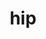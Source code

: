 ---
title: "hip"
layout: cache
categories: [package, develop]
meta: {"versions": ["5.4.3", "5.7.1", "6.0.0", "6.0.2"], "compilers": ["gcc@=11.3.0", "gcc@=11.4.0"], "oss": ["ubuntu20.04", "ubuntu22.04"], "platforms": ["linux"], "targets": ["x86_64_v3"], "stacks": ["e4s", "ml-linux-x86_64-rocm", "root"], "num_specs": 40, "num_specs_by_stack": {"e4s": 20, "root": 40, "ml-linux-x86_64-rocm": 20}}
spec_details: [{"hash": "ttrcv2ly3upjyumoqk2k7lgatvez7w2z", "compiler": "gcc@=11.4.0", "versions": ["6.0.0"], "os": "ubuntu20.04", "platform": "linux", "target": "x86_64_v3", "variants": ["build_system=cmake", "build_type=Release", "~cuda", "generator=make", "~ipo", "patches=1f65dfe,3f783ae,aee7249,d699165", "+rocm"], "stacks": ["e4s", "root"], "size": "-", "tarball": "https://binaries.spack.io/develop/build_cache/linux-ubuntu20.04-x86_64_v3/gcc-11.4.0/hip-6.0.0/linux-ubuntu20.04-x86_64_v3-gcc-11.4.0-hip-6.0.0-ttrcv2ly3upjyumoqk2k7lgatvez7w2z.spack"}, {"hash": "ueah7rvn7norwbmhbjfgmpo4pctnlqhe", "compiler": "gcc@=11.4.0", "versions": ["5.7.1"], "os": "ubuntu20.04", "platform": "linux", "target": "x86_64_v3", "variants": ["build_system=cmake", "build_type=Release", "~cuda", "generator=make", "~ipo", "patches=3f783ae,aee7249,b589a02,c2ee21c", "+rocm"], "stacks": ["e4s", "root"], "size": "-", "tarball": "https://binaries.spack.io/develop/build_cache/linux-ubuntu20.04-x86_64_v3/gcc-11.4.0/hip-5.7.1/linux-ubuntu20.04-x86_64_v3-gcc-11.4.0-hip-5.7.1-ueah7rvn7norwbmhbjfgmpo4pctnlqhe.spack"}, {"hash": "l2zojq4psb6tf5id5gereja7fchh5mqo", "compiler": "gcc@=11.4.0", "versions": ["6.0.2"], "os": "ubuntu20.04", "platform": "linux", "target": "x86_64_v3", "variants": ["build_system=cmake", "build_type=Release", "~cuda", "generator=make", "~ipo", "patches=1f65dfe,3f783ae,aee7249,d699165", "+rocm"], "stacks": ["e4s", "root"], "size": "-", "tarball": "https://binaries.spack.io/develop/build_cache/linux-ubuntu20.04-x86_64_v3/gcc-11.4.0/hip-6.0.2/linux-ubuntu20.04-x86_64_v3-gcc-11.4.0-hip-6.0.2-l2zojq4psb6tf5id5gereja7fchh5mqo.spack"}, {"hash": "vu65q5xl5yn7vvlgy46ihypktgzvsour", "compiler": "gcc@=11.4.0", "versions": ["6.0.0"], "os": "ubuntu20.04", "platform": "linux", "target": "x86_64_v3", "variants": ["build_system=cmake", "build_type=Release", "~cuda", "generator=make", "~ipo", "patches=1f65dfe,3f783ae,aee7249,d699165", "+rocm"], "stacks": ["e4s", "root"], "size": "-", "tarball": "https://binaries.spack.io/develop/build_cache/linux-ubuntu20.04-x86_64_v3/gcc-11.4.0/hip-6.0.0/linux-ubuntu20.04-x86_64_v3-gcc-11.4.0-hip-6.0.0-vu65q5xl5yn7vvlgy46ihypktgzvsour.spack"}, {"hash": "ozl4ot5eux2jk3alnonprxrvuvtomff7", "compiler": "gcc@=11.4.0", "versions": ["6.0.2"], "os": "ubuntu20.04", "platform": "linux", "target": "x86_64_v3", "variants": ["build_system=cmake", "build_type=Release", "~cuda", "generator=make", "~ipo", "patches=1f65dfe,3f783ae,aee7249,d699165", "+rocm"], "stacks": ["e4s", "root"], "size": "-", "tarball": "https://binaries.spack.io/develop/build_cache/linux-ubuntu20.04-x86_64_v3/gcc-11.4.0/hip-6.0.2/linux-ubuntu20.04-x86_64_v3-gcc-11.4.0-hip-6.0.2-ozl4ot5eux2jk3alnonprxrvuvtomff7.spack"}, {"hash": "3ttk7vzg3p4xucyta2xuvm6grj4nyjsm", "compiler": "gcc@=11.4.0", "versions": ["6.0.2"], "os": "ubuntu20.04", "platform": "linux", "target": "x86_64_v3", "variants": ["build_system=cmake", "build_type=Release", "~cuda", "generator=make", "~ipo", "patches=1f65dfe,3f783ae,aee7249,d699165", "+rocm"], "stacks": ["e4s", "root"], "size": "-", "tarball": "https://binaries.spack.io/develop/build_cache/linux-ubuntu20.04-x86_64_v3/gcc-11.4.0/hip-6.0.2/linux-ubuntu20.04-x86_64_v3-gcc-11.4.0-hip-6.0.2-3ttk7vzg3p4xucyta2xuvm6grj4nyjsm.spack"}, {"hash": "vcvmf6pzo5blozkotswccyhli2bz6rqt", "compiler": "gcc@=11.4.0", "versions": ["5.7.1"], "os": "ubuntu20.04", "platform": "linux", "target": "x86_64_v3", "variants": ["build_system=cmake", "build_type=Release", "~cuda", "generator=make", "~ipo", "patches=3f783ae,aee7249,b589a02,c2ee21c", "+rocm"], "stacks": ["e4s", "root"], "size": "-", "tarball": "https://binaries.spack.io/develop/build_cache/linux-ubuntu20.04-x86_64_v3/gcc-11.4.0/hip-5.7.1/linux-ubuntu20.04-x86_64_v3-gcc-11.4.0-hip-5.7.1-vcvmf6pzo5blozkotswccyhli2bz6rqt.spack"}, {"hash": "xiz6bixbhiohdormrslsmf6zl6ztmvmo", "compiler": "gcc@=11.4.0", "versions": ["5.7.1"], "os": "ubuntu20.04", "platform": "linux", "target": "x86_64_v3", "variants": ["build_system=cmake", "build_type=Release", "~cuda", "generator=make", "~ipo", "patches=3f783ae,aee7249,b589a02,c2ee21c", "+rocm"], "stacks": ["e4s", "root"], "size": "-", "tarball": "https://binaries.spack.io/develop/build_cache/linux-ubuntu20.04-x86_64_v3/gcc-11.4.0/hip-5.7.1/linux-ubuntu20.04-x86_64_v3-gcc-11.4.0-hip-5.7.1-xiz6bixbhiohdormrslsmf6zl6ztmvmo.spack"}, {"hash": "7ygejkxk7zv42pklv4h73wuzcun4t7yc", "compiler": "gcc@=11.4.0", "versions": ["6.0.0"], "os": "ubuntu20.04", "platform": "linux", "target": "x86_64_v3", "variants": ["build_system=cmake", "build_type=Release", "~cuda", "generator=make", "~ipo", "patches=1f65dfe,3f783ae,aee7249,d699165", "+rocm"], "stacks": ["e4s", "root"], "size": "-", "tarball": "https://binaries.spack.io/develop/build_cache/linux-ubuntu20.04-x86_64_v3/gcc-11.4.0/hip-6.0.0/linux-ubuntu20.04-x86_64_v3-gcc-11.4.0-hip-6.0.0-7ygejkxk7zv42pklv4h73wuzcun4t7yc.spack"}, {"hash": "nxyvkyqanmmpcufexz5er5qbnqe5k475", "compiler": "gcc@=11.4.0", "versions": ["5.7.1"], "os": "ubuntu20.04", "platform": "linux", "target": "x86_64_v3", "variants": ["build_system=cmake", "build_type=Release", "~cuda", "generator=make", "~ipo", "patches=3f783ae,aee7249,b589a02,c2ee21c", "+rocm"], "stacks": ["e4s", "root"], "size": "-", "tarball": "https://binaries.spack.io/develop/build_cache/linux-ubuntu20.04-x86_64_v3/gcc-11.4.0/hip-5.7.1/linux-ubuntu20.04-x86_64_v3-gcc-11.4.0-hip-5.7.1-nxyvkyqanmmpcufexz5er5qbnqe5k475.spack"}, {"hash": "weumvnuoszmndcal2udnc3lpgsgnnanw", "compiler": "gcc@=11.4.0", "versions": ["5.4.3"], "os": "ubuntu20.04", "platform": "linux", "target": "x86_64_v3", "variants": ["build_system=cmake", "build_type=Release", "~cuda", "generator=make", "~ipo", "patches=5068750,c2ee21c,ca523f1,ddd86f0", "+rocm"], "stacks": ["e4s", "root"], "size": "-", "tarball": "https://binaries.spack.io/develop/build_cache/linux-ubuntu20.04-x86_64_v3/gcc-11.4.0/hip-5.4.3/linux-ubuntu20.04-x86_64_v3-gcc-11.4.0-hip-5.4.3-weumvnuoszmndcal2udnc3lpgsgnnanw.spack"}, {"hash": "uwdyqubm3droho33jti2hcg3w5ebkdvd", "compiler": "gcc@=11.4.0", "versions": ["5.4.3"], "os": "ubuntu20.04", "platform": "linux", "target": "x86_64_v3", "variants": ["build_system=cmake", "build_type=Release", "~cuda", "generator=make", "~ipo", "patches=5068750,c2ee21c,ca523f1,ddd86f0", "+rocm"], "stacks": ["e4s", "root"], "size": "-", "tarball": "https://binaries.spack.io/develop/build_cache/linux-ubuntu20.04-x86_64_v3/gcc-11.4.0/hip-5.4.3/linux-ubuntu20.04-x86_64_v3-gcc-11.4.0-hip-5.4.3-uwdyqubm3droho33jti2hcg3w5ebkdvd.spack"}, {"hash": "btpje3frkfth47pekit3w35gkibryywx", "compiler": "gcc@=11.4.0", "versions": ["5.4.3"], "os": "ubuntu20.04", "platform": "linux", "target": "x86_64_v3", "variants": ["build_system=cmake", "build_type=Release", "~cuda", "generator=make", "~ipo", "patches=5068750,c2ee21c,ca523f1,ddd86f0", "+rocm"], "stacks": ["e4s", "root"], "size": "-", "tarball": "https://binaries.spack.io/develop/build_cache/linux-ubuntu20.04-x86_64_v3/gcc-11.4.0/hip-5.4.3/linux-ubuntu20.04-x86_64_v3-gcc-11.4.0-hip-5.4.3-btpje3frkfth47pekit3w35gkibryywx.spack"}, {"hash": "bc5pydewptodsahfqstz5sufmuj2b4gj", "compiler": "gcc@=11.4.0", "versions": ["5.4.3"], "os": "ubuntu20.04", "platform": "linux", "target": "x86_64_v3", "variants": ["build_system=cmake", "build_type=Release", "~cuda", "generator=make", "~ipo", "patches=5068750,c2ee21c,ca523f1,ddd86f0", "+rocm"], "stacks": ["e4s", "root"], "size": "-", "tarball": "https://binaries.spack.io/develop/build_cache/linux-ubuntu20.04-x86_64_v3/gcc-11.4.0/hip-5.4.3/linux-ubuntu20.04-x86_64_v3-gcc-11.4.0-hip-5.4.3-bc5pydewptodsahfqstz5sufmuj2b4gj.spack"}, {"hash": "7gjfz6gowchqu34z6s2hprh22jiyxv4b", "compiler": "gcc@=11.4.0", "versions": ["5.4.3"], "os": "ubuntu20.04", "platform": "linux", "target": "x86_64_v3", "variants": ["build_system=cmake", "build_type=Release", "~cuda", "generator=make", "~ipo", "patches=5068750,c2ee21c,ca523f1,ddd86f0", "+rocm"], "stacks": ["e4s", "root"], "size": "-", "tarball": "https://binaries.spack.io/develop/build_cache/linux-ubuntu20.04-x86_64_v3/gcc-11.4.0/hip-5.4.3/linux-ubuntu20.04-x86_64_v3-gcc-11.4.0-hip-5.4.3-7gjfz6gowchqu34z6s2hprh22jiyxv4b.spack"}, {"hash": "6gxjqwsguntbcoyfxzwxhxqipfx6bnjd", "compiler": "gcc@=11.4.0", "versions": ["5.4.3"], "os": "ubuntu20.04", "platform": "linux", "target": "x86_64_v3", "variants": ["build_system=cmake", "build_type=Release", "~cuda", "generator=make", "~ipo", "patches=5068750,c2ee21c,ca523f1,ddd86f0", "+rocm"], "stacks": ["e4s", "root"], "size": "-", "tarball": "https://binaries.spack.io/develop/build_cache/linux-ubuntu20.04-x86_64_v3/gcc-11.4.0/hip-5.4.3/linux-ubuntu20.04-x86_64_v3-gcc-11.4.0-hip-5.4.3-6gxjqwsguntbcoyfxzwxhxqipfx6bnjd.spack"}, {"hash": "jz7twhg2zfosgms7vlca26zgwans4sr5", "compiler": "gcc@=11.4.0", "versions": ["5.4.3"], "os": "ubuntu20.04", "platform": "linux", "target": "x86_64_v3", "variants": ["build_system=cmake", "build_type=Release", "~cuda", "generator=make", "~ipo", "patches=5068750,c2ee21c,ca523f1,ddd86f0", "+rocm"], "stacks": ["e4s", "root"], "size": "-", "tarball": "https://binaries.spack.io/develop/build_cache/linux-ubuntu20.04-x86_64_v3/gcc-11.4.0/hip-5.4.3/linux-ubuntu20.04-x86_64_v3-gcc-11.4.0-hip-5.4.3-jz7twhg2zfosgms7vlca26zgwans4sr5.spack"}, {"hash": "bns32w5dsp2fbdt3dfeps6gl7wvw3oid", "compiler": "gcc@=11.4.0", "versions": ["5.4.3"], "os": "ubuntu20.04", "platform": "linux", "target": "x86_64_v3", "variants": ["build_system=cmake", "build_type=Release", "~cuda", "generator=make", "~ipo", "patches=5068750,c2ee21c,ca523f1,ddd86f0", "+rocm"], "stacks": ["e4s", "root"], "size": "-", "tarball": "https://binaries.spack.io/develop/build_cache/linux-ubuntu20.04-x86_64_v3/gcc-11.4.0/hip-5.4.3/linux-ubuntu20.04-x86_64_v3-gcc-11.4.0-hip-5.4.3-bns32w5dsp2fbdt3dfeps6gl7wvw3oid.spack"}, {"hash": "yqhivpykuyst34qr7pfoy5srxgn7kgzf", "compiler": "gcc@=11.4.0", "versions": ["5.4.3"], "os": "ubuntu20.04", "platform": "linux", "target": "x86_64_v3", "variants": ["build_system=cmake", "build_type=Release", "~cuda", "generator=make", "~ipo", "patches=5068750,c2ee21c,ca523f1,ddd86f0", "+rocm"], "stacks": ["e4s", "root"], "size": "-", "tarball": "https://binaries.spack.io/develop/build_cache/linux-ubuntu20.04-x86_64_v3/gcc-11.4.0/hip-5.4.3/linux-ubuntu20.04-x86_64_v3-gcc-11.4.0-hip-5.4.3-yqhivpykuyst34qr7pfoy5srxgn7kgzf.spack"}, {"hash": "dqfdg6jxusqll346fhr7bhfrpoga3i3p", "compiler": "gcc@=11.4.0", "versions": ["5.4.3"], "os": "ubuntu20.04", "platform": "linux", "target": "x86_64_v3", "variants": ["build_system=cmake", "build_type=Release", "~cuda", "generator=make", "~ipo", "patches=5068750,c2ee21c,ca523f1,ddd86f0", "+rocm"], "stacks": ["e4s", "root"], "size": "-", "tarball": "https://binaries.spack.io/develop/build_cache/linux-ubuntu20.04-x86_64_v3/gcc-11.4.0/hip-5.4.3/linux-ubuntu20.04-x86_64_v3-gcc-11.4.0-hip-5.4.3-dqfdg6jxusqll346fhr7bhfrpoga3i3p.spack"}, {"hash": "jtousbvy32f3hps2kmtogfbetzkk4tkc", "compiler": "gcc@=11.3.0", "versions": ["5.7.1"], "os": "ubuntu22.04", "platform": "linux", "target": "x86_64_v3", "variants": ["build_system=cmake", "build_type=Release", "~cuda", "generator=make", "~ipo", "patches=3f783ae,aee7249,b589a02,c2ee21c", "+rocm"], "stacks": ["ml-linux-x86_64-rocm", "root"], "size": "-", "tarball": "https://binaries.spack.io/develop/build_cache/linux-ubuntu22.04-x86_64_v3/gcc-11.3.0/hip-5.7.1/linux-ubuntu22.04-x86_64_v3-gcc-11.3.0-hip-5.7.1-jtousbvy32f3hps2kmtogfbetzkk4tkc.spack"}, {"hash": "cbiwrklgm3hkxjgl7dx4vi7cwswddi43", "compiler": "gcc@=11.3.0", "versions": ["5.7.1"], "os": "ubuntu22.04", "platform": "linux", "target": "x86_64_v3", "variants": ["build_system=cmake", "build_type=Release", "~cuda", "generator=make", "~ipo", "patches=3f783ae,aee7249,b589a02,c2ee21c", "+rocm"], "stacks": ["ml-linux-x86_64-rocm", "root"], "size": "-", "tarball": "https://binaries.spack.io/develop/build_cache/linux-ubuntu22.04-x86_64_v3/gcc-11.3.0/hip-5.7.1/linux-ubuntu22.04-x86_64_v3-gcc-11.3.0-hip-5.7.1-cbiwrklgm3hkxjgl7dx4vi7cwswddi43.spack"}, {"hash": "qsdsvewql24cvbk7puojefn754j7cpsh", "compiler": "gcc@=11.3.0", "versions": ["5.7.1"], "os": "ubuntu22.04", "platform": "linux", "target": "x86_64_v3", "variants": ["build_system=cmake", "build_type=Release", "~cuda", "generator=make", "~ipo", "patches=3f783ae,aee7249,b589a02,c2ee21c", "+rocm"], "stacks": ["ml-linux-x86_64-rocm", "root"], "size": "-", "tarball": "https://binaries.spack.io/develop/build_cache/linux-ubuntu22.04-x86_64_v3/gcc-11.3.0/hip-5.7.1/linux-ubuntu22.04-x86_64_v3-gcc-11.3.0-hip-5.7.1-qsdsvewql24cvbk7puojefn754j7cpsh.spack"}, {"hash": "uppgpbrvnlekinr746olxncfyedx3at2", "compiler": "gcc@=11.3.0", "versions": ["5.7.1"], "os": "ubuntu22.04", "platform": "linux", "target": "x86_64_v3", "variants": ["build_system=cmake", "build_type=Release", "~cuda", "generator=make", "~ipo", "patches=3f783ae,aee7249,b589a02,c2ee21c", "+rocm"], "stacks": ["ml-linux-x86_64-rocm", "root"], "size": "-", "tarball": "https://binaries.spack.io/develop/build_cache/linux-ubuntu22.04-x86_64_v3/gcc-11.3.0/hip-5.7.1/linux-ubuntu22.04-x86_64_v3-gcc-11.3.0-hip-5.7.1-uppgpbrvnlekinr746olxncfyedx3at2.spack"}, {"hash": "tbmtmqy4dc7zxv7mm4xxbobm34fhmkvh", "compiler": "gcc@=11.3.0", "versions": ["5.7.1"], "os": "ubuntu22.04", "platform": "linux", "target": "x86_64_v3", "variants": ["build_system=cmake", "build_type=Release", "~cuda", "generator=make", "~ipo", "patches=3f783ae,aee7249,b589a02,c2ee21c", "+rocm"], "stacks": ["ml-linux-x86_64-rocm", "root"], "size": "-", "tarball": "https://binaries.spack.io/develop/build_cache/linux-ubuntu22.04-x86_64_v3/gcc-11.3.0/hip-5.7.1/linux-ubuntu22.04-x86_64_v3-gcc-11.3.0-hip-5.7.1-tbmtmqy4dc7zxv7mm4xxbobm34fhmkvh.spack"}, {"hash": "tkdnwntbxvuq5rxbes6taei3avwtpnix", "compiler": "gcc@=11.3.0", "versions": ["5.7.1"], "os": "ubuntu22.04", "platform": "linux", "target": "x86_64_v3", "variants": ["build_system=cmake", "build_type=Release", "~cuda", "generator=make", "~ipo", "patches=3f783ae,aee7249,b589a02,c2ee21c", "+rocm"], "stacks": ["ml-linux-x86_64-rocm", "root"], "size": "-", "tarball": "https://binaries.spack.io/develop/build_cache/linux-ubuntu22.04-x86_64_v3/gcc-11.3.0/hip-5.7.1/linux-ubuntu22.04-x86_64_v3-gcc-11.3.0-hip-5.7.1-tkdnwntbxvuq5rxbes6taei3avwtpnix.spack"}, {"hash": "bj4aimfjrfqsc4rsruhfa4dxd2np7zjt", "compiler": "gcc@=11.4.0", "versions": ["6.0.0"], "os": "ubuntu22.04", "platform": "linux", "target": "x86_64_v3", "variants": ["build_system=cmake", "build_type=Release", "~cuda", "generator=make", "~ipo", "patches=1f65dfe,3f783ae,aee7249,d699165", "+rocm"], "stacks": ["ml-linux-x86_64-rocm", "root"], "size": "-", "tarball": "https://binaries.spack.io/develop/build_cache/linux-ubuntu22.04-x86_64_v3/gcc-11.4.0/hip-6.0.0/linux-ubuntu22.04-x86_64_v3-gcc-11.4.0-hip-6.0.0-bj4aimfjrfqsc4rsruhfa4dxd2np7zjt.spack"}, {"hash": "ddciau277qpgmf5nogl6bytvv3t4xdwm", "compiler": "gcc@=11.4.0", "versions": ["6.0.0"], "os": "ubuntu22.04", "platform": "linux", "target": "x86_64_v3", "variants": ["build_system=cmake", "build_type=Release", "~cuda", "generator=make", "~ipo", "patches=1f65dfe,3f783ae,aee7249,d699165", "+rocm"], "stacks": ["ml-linux-x86_64-rocm", "root"], "size": "-", "tarball": "https://binaries.spack.io/develop/build_cache/linux-ubuntu22.04-x86_64_v3/gcc-11.4.0/hip-6.0.0/linux-ubuntu22.04-x86_64_v3-gcc-11.4.0-hip-6.0.0-ddciau277qpgmf5nogl6bytvv3t4xdwm.spack"}, {"hash": "fyjc2ebp6w3jdngta52ktms76enadpvp", "compiler": "gcc@=11.4.0", "versions": ["6.0.2"], "os": "ubuntu22.04", "platform": "linux", "target": "x86_64_v3", "variants": ["build_system=cmake", "build_type=Release", "~cuda", "generator=make", "~ipo", "patches=1f65dfe,3f783ae,aee7249,d699165", "+rocm"], "stacks": ["ml-linux-x86_64-rocm", "root"], "size": "-", "tarball": "https://binaries.spack.io/develop/build_cache/linux-ubuntu22.04-x86_64_v3/gcc-11.4.0/hip-6.0.2/linux-ubuntu22.04-x86_64_v3-gcc-11.4.0-hip-6.0.2-fyjc2ebp6w3jdngta52ktms76enadpvp.spack"}, {"hash": "ccuouh6qe2ambmnlc6djak7zhtzhcfl2", "compiler": "gcc@=11.4.0", "versions": ["6.0.0"], "os": "ubuntu22.04", "platform": "linux", "target": "x86_64_v3", "variants": ["build_system=cmake", "build_type=Release", "~cuda", "generator=make", "~ipo", "patches=1f65dfe,3f783ae,aee7249,d699165", "+rocm"], "stacks": ["ml-linux-x86_64-rocm", "root"], "size": "-", "tarball": "https://binaries.spack.io/develop/build_cache/linux-ubuntu22.04-x86_64_v3/gcc-11.4.0/hip-6.0.0/linux-ubuntu22.04-x86_64_v3-gcc-11.4.0-hip-6.0.0-ccuouh6qe2ambmnlc6djak7zhtzhcfl2.spack"}, {"hash": "u4zt7vbulkubebvthiwzlc4y52zoyc6e", "compiler": "gcc@=11.4.0", "versions": ["6.0.0"], "os": "ubuntu22.04", "platform": "linux", "target": "x86_64_v3", "variants": ["build_system=cmake", "build_type=Release", "~cuda", "generator=make", "~ipo", "patches=1f65dfe,3f783ae,aee7249,d699165", "+rocm"], "stacks": ["ml-linux-x86_64-rocm", "root"], "size": "-", "tarball": "https://binaries.spack.io/develop/build_cache/linux-ubuntu22.04-x86_64_v3/gcc-11.4.0/hip-6.0.0/linux-ubuntu22.04-x86_64_v3-gcc-11.4.0-hip-6.0.0-u4zt7vbulkubebvthiwzlc4y52zoyc6e.spack"}, {"hash": "xxunxxguprxy3dwahc4uccax5mqtgqfx", "compiler": "gcc@=11.4.0", "versions": ["6.0.0"], "os": "ubuntu22.04", "platform": "linux", "target": "x86_64_v3", "variants": ["build_system=cmake", "build_type=Release", "~cuda", "generator=make", "~ipo", "patches=1f65dfe,3f783ae,aee7249,d699165", "+rocm"], "stacks": ["ml-linux-x86_64-rocm", "root"], "size": "-", "tarball": "https://binaries.spack.io/develop/build_cache/linux-ubuntu22.04-x86_64_v3/gcc-11.4.0/hip-6.0.0/linux-ubuntu22.04-x86_64_v3-gcc-11.4.0-hip-6.0.0-xxunxxguprxy3dwahc4uccax5mqtgqfx.spack"}, {"hash": "zmitqdb7u2b4ia565jgp4dxzn722hnfz", "compiler": "gcc@=11.4.0", "versions": ["6.0.0"], "os": "ubuntu22.04", "platform": "linux", "target": "x86_64_v3", "variants": ["build_system=cmake", "build_type=Release", "~cuda", "generator=make", "~ipo", "patches=1f65dfe,3f783ae,aee7249,d699165", "+rocm"], "stacks": ["ml-linux-x86_64-rocm", "root"], "size": "-", "tarball": "https://binaries.spack.io/develop/build_cache/linux-ubuntu22.04-x86_64_v3/gcc-11.4.0/hip-6.0.0/linux-ubuntu22.04-x86_64_v3-gcc-11.4.0-hip-6.0.0-zmitqdb7u2b4ia565jgp4dxzn722hnfz.spack"}, {"hash": "4otren3q5ndvfix7apqap2jzmywgvck3", "compiler": "gcc@=11.4.0", "versions": ["6.0.0"], "os": "ubuntu22.04", "platform": "linux", "target": "x86_64_v3", "variants": ["build_system=cmake", "build_type=Release", "~cuda", "generator=make", "~ipo", "patches=1f65dfe,3f783ae,aee7249,d699165", "+rocm"], "stacks": ["ml-linux-x86_64-rocm", "root"], "size": "-", "tarball": "https://binaries.spack.io/develop/build_cache/linux-ubuntu22.04-x86_64_v3/gcc-11.4.0/hip-6.0.0/linux-ubuntu22.04-x86_64_v3-gcc-11.4.0-hip-6.0.0-4otren3q5ndvfix7apqap2jzmywgvck3.spack"}, {"hash": "oz3ygsah5gqex4sd2qj4iobazgymdwjh", "compiler": "gcc@=11.4.0", "versions": ["6.0.2"], "os": "ubuntu22.04", "platform": "linux", "target": "x86_64_v3", "variants": ["build_system=cmake", "build_type=Release", "~cuda", "generator=make", "~ipo", "patches=1f65dfe,3f783ae,aee7249,d699165", "+rocm"], "stacks": ["ml-linux-x86_64-rocm", "root"], "size": "-", "tarball": "https://binaries.spack.io/develop/build_cache/linux-ubuntu22.04-x86_64_v3/gcc-11.4.0/hip-6.0.2/linux-ubuntu22.04-x86_64_v3-gcc-11.4.0-hip-6.0.2-oz3ygsah5gqex4sd2qj4iobazgymdwjh.spack"}, {"hash": "gouav4ywkzd7zf5jtmav6xvecmt7dknt", "compiler": "gcc@=11.4.0", "versions": ["6.0.0"], "os": "ubuntu22.04", "platform": "linux", "target": "x86_64_v3", "variants": ["build_system=cmake", "build_type=Release", "~cuda", "generator=make", "~ipo", "patches=1f65dfe,3f783ae,aee7249,d699165", "+rocm"], "stacks": ["ml-linux-x86_64-rocm", "root"], "size": "-", "tarball": "https://binaries.spack.io/develop/build_cache/linux-ubuntu22.04-x86_64_v3/gcc-11.4.0/hip-6.0.0/linux-ubuntu22.04-x86_64_v3-gcc-11.4.0-hip-6.0.0-gouav4ywkzd7zf5jtmav6xvecmt7dknt.spack"}, {"hash": "dvnihlkkx26rwobjmcgedf3fozfzcpqd", "compiler": "gcc@=11.4.0", "versions": ["6.0.2"], "os": "ubuntu22.04", "platform": "linux", "target": "x86_64_v3", "variants": ["build_system=cmake", "build_type=Release", "~cuda", "generator=make", "~ipo", "patches=1f65dfe,3f783ae,aee7249,d699165", "+rocm"], "stacks": ["ml-linux-x86_64-rocm", "root"], "size": "-", "tarball": "https://binaries.spack.io/develop/build_cache/linux-ubuntu22.04-x86_64_v3/gcc-11.4.0/hip-6.0.2/linux-ubuntu22.04-x86_64_v3-gcc-11.4.0-hip-6.0.2-dvnihlkkx26rwobjmcgedf3fozfzcpqd.spack"}, {"hash": "fstfyqsojt2n7ruehondzey7w7noywka", "compiler": "gcc@=11.4.0", "versions": ["6.0.2"], "os": "ubuntu22.04", "platform": "linux", "target": "x86_64_v3", "variants": ["build_system=cmake", "build_type=Release", "~cuda", "generator=make", "~ipo", "patches=1f65dfe,3f783ae,aee7249,d699165", "+rocm"], "stacks": ["ml-linux-x86_64-rocm", "root"], "size": "-", "tarball": "https://binaries.spack.io/develop/build_cache/linux-ubuntu22.04-x86_64_v3/gcc-11.4.0/hip-6.0.2/linux-ubuntu22.04-x86_64_v3-gcc-11.4.0-hip-6.0.2-fstfyqsojt2n7ruehondzey7w7noywka.spack"}, {"hash": "f6prakwkvch7zckvjviiizvz4qrbxusr", "compiler": "gcc@=11.4.0", "versions": ["6.0.2"], "os": "ubuntu22.04", "platform": "linux", "target": "x86_64_v3", "variants": ["build_system=cmake", "build_type=Release", "~cuda", "generator=make", "~ipo", "patches=1f65dfe,3f783ae,aee7249,d699165", "+rocm"], "stacks": ["ml-linux-x86_64-rocm", "root"], "size": "-", "tarball": "https://binaries.spack.io/develop/build_cache/linux-ubuntu22.04-x86_64_v3/gcc-11.4.0/hip-6.0.2/linux-ubuntu22.04-x86_64_v3-gcc-11.4.0-hip-6.0.2-f6prakwkvch7zckvjviiizvz4qrbxusr.spack"}, {"hash": "ofuyx2g4ddf2p53r66ifeby43ywsbpax", "compiler": "gcc@=11.4.0", "versions": ["6.0.2"], "os": "ubuntu22.04", "platform": "linux", "target": "x86_64_v3", "variants": ["build_system=cmake", "build_type=Release", "~cuda", "generator=make", "~ipo", "patches=1f65dfe,3f783ae,aee7249,d699165", "+rocm"], "stacks": ["ml-linux-x86_64-rocm", "root"], "size": "-", "tarball": "https://binaries.spack.io/develop/build_cache/linux-ubuntu22.04-x86_64_v3/gcc-11.4.0/hip-6.0.2/linux-ubuntu22.04-x86_64_v3-gcc-11.4.0-hip-6.0.2-ofuyx2g4ddf2p53r66ifeby43ywsbpax.spack"}]
---